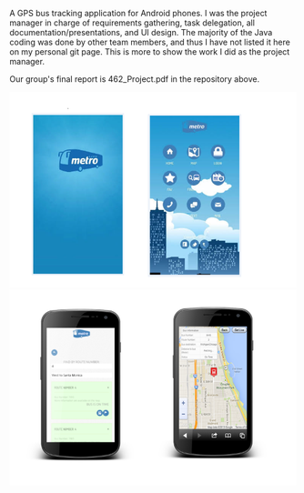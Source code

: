 A GPS bus tracking application for Android phones.  I was the project manager in charge of requirements gathering, 
task delegation, all documentation/presentations, and UI design.  The majority of the Java coding was done by other 
team members, and thus I have not listed it here on my personal git page.  This is more to show the work I did as
the project manager.

Our group's final report is 462_Project.pdf in the repository above.


![Alt text](1.png?raw=true "Screenshot 1")
![Alt text](2.png?raw=true "Screenshot 2")